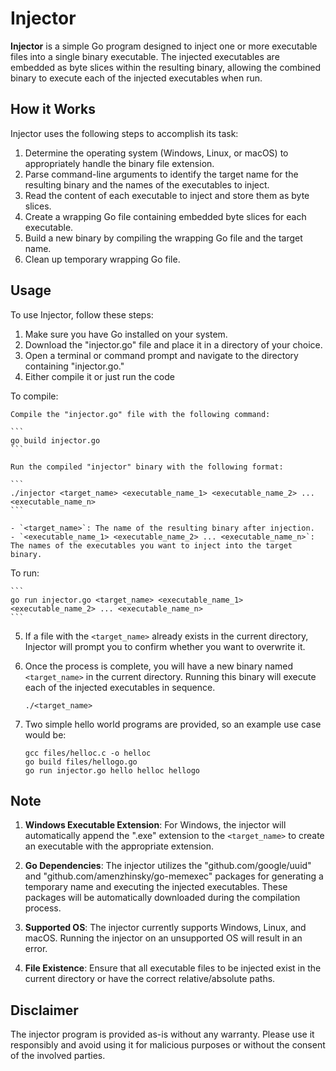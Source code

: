 # Injector

**Injector** is a simple Go program designed to inject one or more executable files into a single binary executable. The injected executables are embedded as byte slices within the resulting binary, allowing the combined binary to execute each of the injected executables when run.

## How it Works

Injector uses the following steps to accomplish its task:

1. Determine the operating system (Windows, Linux, or macOS) to appropriately handle the binary file extension.
2. Parse command-line arguments to identify the target name for the resulting binary and the names of the executables to inject.
3. Read the content of each executable to inject and store them as byte slices.
4. Create a wrapping Go file containing embedded byte slices for each executable.
5. Build a new binary by compiling the wrapping Go file and the target name.
6. Clean up temporary wrapping Go file.

## Usage

To use Injector, follow these steps:

1. Make sure you have Go installed on your system.
2. Download the "injector.go" file and place it in a directory of your choice.
3. Open a terminal or command prompt and navigate to the directory containing "injector.go."
4. Either compile it or just run the code

To compile:

    Compile the "injector.go" file with the following command:

    ```
    go build injector.go
    ```

    Run the compiled "injector" binary with the following format:

    ```
    ./injector <target_name> <executable_name_1> <executable_name_2> ... <executable_name_n>
    ```

    - `<target_name>`: The name of the resulting binary after injection.
    - `<executable_name_1> <executable_name_2> ... <executable_name_n>`: The names of the executables you want to inject into the target binary.

To run:

    ```
    go run injector.go <target_name> <executable_name_1> <executable_name_2> ... <executable_name_n>
    ```

5. If a file with the `<target_name>` already exists in the current directory, Injector will prompt you to confirm whether you want to overwrite it.

6. Once the process is complete, you will have a new binary named `<target_name>` in the current directory. Running this binary will execute each of the injected executables in sequence.
    ```
    ./<target_name>
    ```
7. Two simple hello world programs are provided, so an example use case would be:
    ```
    gcc files/helloc.c -o helloc
    go build files/hellogo.go
    go run injector.go hello helloc hellogo
    ```

## Note

1. **Windows Executable Extension**: For Windows, the injector will automatically append the ".exe" extension to the `<target_name>` to create an executable with the appropriate extension.

2. **Go Dependencies**: The injector utilizes the "github.com/google/uuid" and "github.com/amenzhinsky/go-memexec" packages for generating a temporary name and executing the injected executables. These packages will be automatically downloaded during the compilation process.

3. **Supported OS**: The injector currently supports Windows, Linux, and macOS. Running the injector on an unsupported OS will result in an error.

4. **File Existence**: Ensure that all executable files to be injected exist in the current directory or have the correct relative/absolute paths.

## Disclaimer

The injector program is provided as-is without any warranty. Please use it responsibly and avoid using it for malicious purposes or without the consent of the involved parties.
